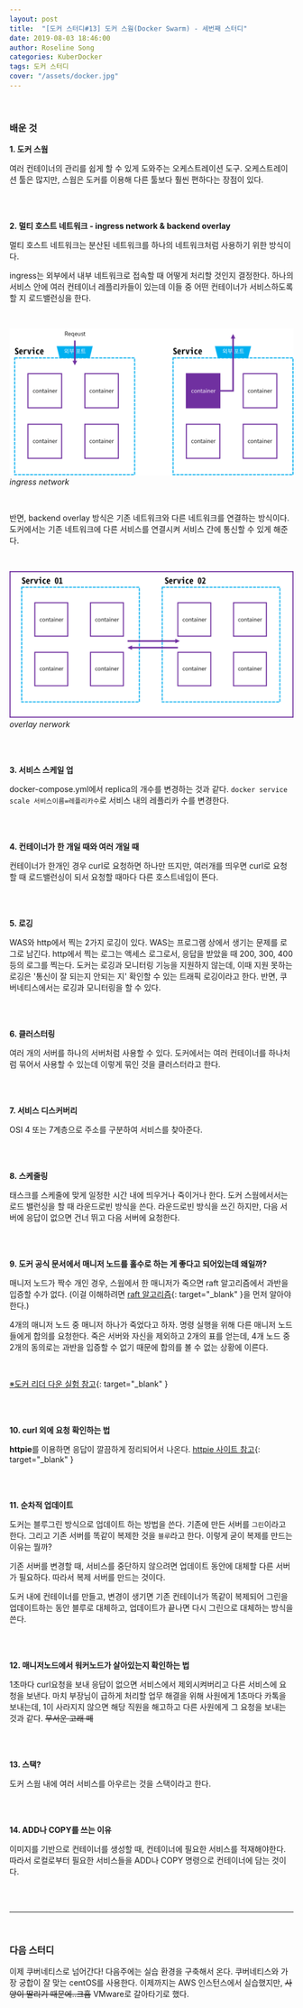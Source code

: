 ```yaml
---
layout: post
title:  "[도커 스터디#13] 도커 스웜(Docker Swarm) - 세번째 스터디"
date: 2019-08-03 18:46:00
author: Roseline Song
categories: KuberDocker
tags: 도커 스터디
cover: "/assets/docker.jpg"
---
```


<br>

### 배운 것

**1. 도커 스웜**

여러 컨테이너의 관리를 쉽게 할 수 있게 도와주는 오케스트레이션 도구. 오케스트레이션 툴은 많지만, 스웜은 도커를 이용해 다른 툴보다 훨씬 편하다는 장점이 있다. 

<br>
<br>


**2. 멀티 호스트 네트워크 - ingress network & backend overlay**

멀티 호스트 네트워크는 분산된 네트워크를 하나의 네트워크처럼 사용하기 위한 방식이다. 

ingress는 외부에서 내부 네트워크로 접속할 때 어떻게 처리할 것인지 결정한다. 하나의 서비스 안에 여러 컨테이너 레플리카들이 있는데 이들 중 어떤 컨테이너가 서비스하도록 할 지 로드밸런싱을 한다. 

<br>

<img src="/assets/images/190803_01.png">*ingress network*

<br>

반면, backend overlay 방식은 기존 네트워크와 다른 네트워크를 연결하는 방식이다. 도커에서는 기존 네트워크에 다른 서비스를 연결시켜 서비스 간에 통신할 수 있게 해준다. 

<br>

<img src="/assets/images/190803_02.png">*overlay nerwork*

<br>
<br>

**3. 서비스 스케일 업**

docker-compose.yml에서 replica의 개수를 변경하는 것과 같다. `docker service scale 서비스이름=레플리카수`로 서비스 내의 레플리카 수를 변경한다. 

<br>
<br>

**4. 컨테이너가 한 개일 때와 여러 개일 때**

컨테이너가 한개인 경우 curl로 요청하면 하나만 뜨지만, 여러개를 띄우면 curl로 요청할 때 로드밸런싱이 되서 요청할 때마다 다른 호스트네임이 뜬다. 


<br>
<br>

**5. 로깅**

WAS와 http에서 찍는 2가지 로깅이 있다. WAS는 프로그램 상에서 생기는 문제를 로그로 남긴다. http에서 찍는 로그는 액세스 로그로서, 응답을 받았을 때 200, 300, 400 등의 로그를 찍는다. 도커는 로깅과 모니터링 기능을 지원하지 않는데, 이때 지원 못하는 로깅은 '통신이 잘 되는지 안되는 지' 확인할 수 있는 트래픽 로깅이라고 한다. 반면, 쿠버네티스에서는 로깅과 모니터링을 할 수 있다.

<br>
<br>

**6. 클러스터링**

여러 개의 서버를 하나의 서버처럼 사용할 수 있다. 도커에서는 여러 컨테이너를 하나처럼 묶어서 사용할 수 있는데 이렇게 묶인 것을 클러스터라고 한다. 

<br>
<br>



**7. 서비스 디스커버리**

OSI 4 또는 7계층으로 주소를 구분하여 서비스를 찾아준다.

<br>
<br>

**8. 스케줄링**

태스크를 스케줄에 맞게 일정한 시간 내에 띄우거나 죽이거나 한다. 도커 스웜에서서는 로드 밸런싱을 할 때 라운드로빈 방식을 쓴다. 라운드로빈 방식을 쓰긴 하지만, 다음 서버에 응답이 없으면 건너 뛰고 다음 서버에 요청한다. 


<br>
<br>


**9. 도커 공식 문서에서 매니저 노드를 홀수로 하는 게 좋다고 되어있는데 왜일까?**

매니저 노드가 짝수 개인 경우, 스웜에서 한 매니저가 죽으면 raft 알고리즘에서 과반을 입증할 수가 없다. (이걸 이해하려면 [raft 알고리즘](https://roseline124.github.io/kuberdocker/2019/07/31/docker-study09.html){: target="_blank" }을 먼저 알아야한다.)

4개의 매니저 노드 중 매니저 하나가 죽었다고 하자. 명령 실행을 위해 다른 매니저 노드들에게 합의를 요청한다. 죽은 서버와 자신을 제외하고 2개의 표를 얻는데, 4개 노드 중 2개의 동의로는 과반을 입증할 수 없기 때문에 합의를 볼 수 없는 상황에 이른다. 

<br>

[※도커 리더 다운 실험 참고](https://www.sauru.so/blog/high-availability-of-docker-swarm/){: target="_blank" }


<br>
<br>


**10. curl 외에 요청 확인하는 법**

**httpie**를 이용하면 응답이 깔끔하게 정리되어서 나온다. [httpie 사이트 참고](https://httpie.org/){: target="_blank" }


<br>
<br>

**11. 순차적 업데이트**

도커는 블루그린 방식으로 업데이트 하는 방법을 쓴다. 기존에 만든 서버를 `그린`이라고 한다. 그리고 기존 서버를 똑같이 복제한 것을 `블루`라고 한다. 이렇게 굳이 복제를 만드는 이유는 뭘까?

기존 서버를 변경할 때, 서비스를 중단하지 않으려면 업데이트 동안에 대체할 다른 서버가 필요하다. 따라서 복제 서버를 만드는 것이다. 

도커 내에 컨테이너를 만들고, 변경이 생기면 기존 컨테이너가 똑같이 복제되어 그린을 업데이트하는 동안 블루로 대체하고, 업데이트가 끝나면 다시 그린으로 대체하는 방식을 쓴다. 

<br>
<br>

**12. 매니저노드에서 워커노드가 살아있는지 확인하는 법**

1초마다 curl요청을 보내 응답이 없으면 서비스에서 제외시켜버리고 다른 서비스에 요청을 보낸다. 마치 부장님이 급하게 처리할 업무 해결을 위해 사원에게 1초마다 카톡을 보내는데, 1이 사라지지 않으면 해당 직원을 해고하고 다른 사원에게 그 요청을 보내는 것과 같다. ~~무서운 고래 떼~~

<br>
<br>


**13. 스택?**

도커 스웜 내에 여러 서비스를 아우르는 것을 스택이라고 한다. 

<br>
<br>


**14. ADD나 COPY를 쓰는 이유**

이미지를 기반으로 컨테이너를 생성할 때, 컨테이너에 필요한 서비스를 적재해야한다. 따라서 로컬로부터 필요한 서비스들을 ADD나 COPY 명령으로 컨테이너에 담는 것이다. 


<br>
<br>

<hr>

<br>

### 다음 스터디 

이제 쿠버네티스로 넘어간다! 다음주에는 실습 환경을 구축해서 온다. 쿠버네티스와 가장 궁합이 잘 맞는 centOS를 사용한다. 이제까지는 AWS 인스턴스에서 실습했지만, ~~사양이 딸리기 때문에..크흡~~ VMware로 갈아타기로 했다. 

<br>
<br>
